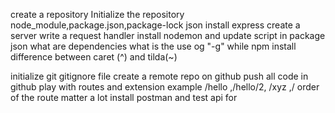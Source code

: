 create a repository
Initialize the repository
node_module,package.json,package-lock json
install express
create a server
write a request handler
install nodemon and update script in package json
what are dependencies
what is the use og "-g" while npm install
difference between caret (^) and tilda(~)




initialize git
gitignore file
create a remote repo on github
push all code in github
play with routes and extension example /hello ,/hello/2, /xyz ,/
order of the route matter a lot
install postman and test api for 

